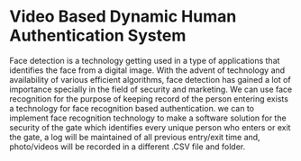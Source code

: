 # Video Based Dynamic Human Authentication System 
 Face detection is a technology getting used in a type of applications that identifies the face from a digital image. With the advent of technology and availability of various efficient algorithms, face detection has gained a lot of importance specially in the field of security and marketing. We can use face recognition for the purpose of keeping record of the person entering exists a technology for face recognition based authentication. we can to implement face recognition technology to make a software solution for the security of the gate which identifies every unique person who enters or exit the gate, a log will be maintained of all previous entry/exit time and, photo/videos will be recorded in a different .CSV file and folder.
